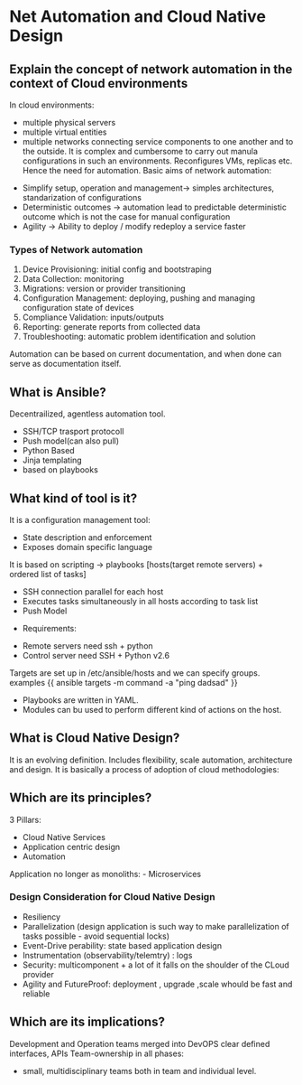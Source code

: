 # Net Automation and Cloud Native Design

## Explain the concept of network automation in the context of Cloud environments
In cloud environments:
 - multiple physical servers
 - multiple virtual entities
 - multiple networks connecting service components to one another and to the outside.
It is complex and cumbersome to carry out manula configurations in such an environments. Reconfigures VMs, replicas etc. Hence the need for automation.
Basic aims of network automation:
* Simplify setup, operation and management-> simples architectures, standarization of configurations
* Deterministic outcomes -> automation lead to predictable deterministic outcome which is not the case for manual configuration
*  Agility -> Ability to deploy / modify redeploy a service faster
### Types of Network automation
1. Device Provisioning: initial config and bootstraping
2. Data Collection: monitoring
3. Migrations: version or provider transitioning
4. Configuration Management: deploying, pushing and managing configuration state of devices
5. Compliance Validation: inputs/outputs
6. Reporting: generate reports from collected data
7. Troubleshooting: automatic problem identification and solution

Automation can be based on current documentation, and when done can serve as documentation itself.

## What is Ansible?
Decentrailized, agentless automation tool.
- SSH/TCP trasport protocoll
- Push model(can also pull)
- Python Based
- Jinja templating
- based on playbooks

## What kind of tool is it?
It is a configuration management tool:
- State description and enforcement
- Exposes domain specific language

It is based on scripting -> playbooks [hosts(target remote servers) + ordered list of tasks]
- SSH connection parallel for each host
- Executes tasks simultaneously in all hosts according to task list
- Push Model

* Requirements:
- Remote servers need ssh + python
- Control server need SSH + Python v2.6

Targets are set up in /etc/ansible/hosts and we can specify groups.
examples
{{
ansible targets -m command -a "ping dadsad"
}}

* Playbooks are written in YAML.
* Modules can bu used to perform different kind of actions on the host.
## What is Cloud Native Design?
It is an evolving definition. 
Includes flexibility, scale automation, architecture and design.
It is basically a process of adoption of cloud methodologies:
## Which are its principles?
3 Pillars:
- Cloud Native Services
- Application centric design
- Automation

Application no longer as monoliths:
    - Microservices

### Design Consideration for Cloud Native Design
- Resiliency
- Parallelization (design application is such way to make parallelization of tasks possible - avoid sequential locks)
- Event-Drive perability: state based application design
- Instrumentation (observability/telemtry) : logs
- Security: multicomponent + a lot of it falls on the shoulder of the CLoud provider
- Agility and FutureProof: deployment , upgrade ,scale whould be fast and reliable

## Which are its implications?
Development and Operation teams merged into DevOPS
clear defined interfaces, APIs
Team-ownership in all phases:
- small, multidisciplinary teams both in team and individual level.
